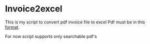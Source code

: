 # Invoice2excel
This is my script to convert pdf invoice file to excel
Pdf must be in this [format](https://www.oaib.org.tr/files/downloads/Bilgi-merkezi/ihracat-merkezi/dis-ticarette-kullnlan-fatu/gum-gen-soz-1.jpg).

For now script supports only searchable pdf's
